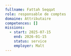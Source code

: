 ```yaml
---
fullname: Fattah Seqqat
role: responsable de comptes
domaine: Attributaire
competences: []
missions:
  - start: 2025-07-15
    end: 2026-01-15
    status: service
    employer: Malt
---
```

